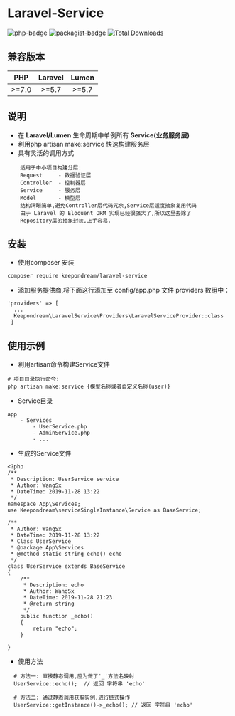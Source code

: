 # Laravel-Service

![php-badge](https://img.shields.io/badge/php-%3E%3D%207.0-8892BF.svg)
[![packagist-badge](https://img.shields.io/packagist/v/keepondream/laravel-service.svg)](https://packagist.org/packages/keepondream/laravel-service)
[![Total Downloads](https://poser.pugx.org/keepondream/laravel-service/downloads)](https://packagist.org/packages/keepondream/laravel-service)


## 兼容版本

| PHP     | Laravel | Lumen |
|:-------:|:-------:|:-----:|
| >=7.0 | >=5.7    | >=5.7  |

## 说明

* 在 **Laravel/Lumen** 生命周期中单例所有 **Service(业务服务层)**
* 利用php artisan make:service 快速构建服务层
* 具有灵活的调用方式

```
    适用于中小项目构建分层:
    Request     - 数据验证层
    Controller  - 控制器层
    Service     - 服务层
    Model       - 模型层
    结构清晰简单,避免Controller层代码冗余,Service层适度抽象复用代码
    由于 Laravel 的 Eloquent ORM 实现已经很强大了,所以这里去除了
    Repository层的抽象封装,上手容易.
```

## 安装

- 使用composer 安装
```
composer require keepondream/laravel-service

```

- 添加服务提供商,将下面这行添加至 config/app.php 文件 providers 数组中：
```
'providers' => [
  ...
  Keepondream\LaravelService\Providers\LaravelServiceProvider::class
 ]
```

## 使用示例

- 利用artisan命令构建Service文件

``` 
# 项目目录执行命令:
php artisan make:service {模型名称或者自定义名称(user)}
```

- Service目录

``` 
app
    - Services
        - UserService.php
        - AdminService.php
        - ...
```

- 生成的Service文件

``` 
<?php
/**
 * Description: UserService service
 * Author: WangSx
 * DateTime: 2019-11-28 13:22
 */
namespace App\Services;
use Keepondream\serviceSingleInstance\Service as BaseService;

/**
 * Author: WangSx
 * DateTime: 2019-11-28 13:22
 * Class UserService
 * @package App\Services
 * @method static string echo() echo 
 */
class UserService extends BaseService
{
    /**
     * Description: echo 
     * Author: WangSx
     * DateTime: 2019-11-28 21:23
     * @return string
     */
    public function _echo()
    {
        return "echo";
    }
    
}
```

- 使用方法

``` 
  # 方法一: 直接静态调用,应为做了'_'方法名映射
  UserService::echo();  // 返回 字符串 'echo'
        
  # 方法二: 通过静态调用获取实例,进行链式操作
  UserService::getInstance()->_echo(); // 返回 字符串 'echo'

```